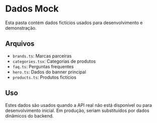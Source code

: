 
# Dados Mock

Esta pasta contém dados fictícios usados para desenvolvimento e demonstração.

## Arquivos

- `brands.ts`: Marcas parceiras
- `categories.tsx`: Categorias de produtos
- `faq.ts`: Perguntas frequentes
- `hero.ts`: Dados do banner principal
- `products.ts`: Produtos fictícios

## Uso

Estes dados são usados quando a API real não está disponível ou para desenvolvimento inicial. Em produção, seriam substituídos por dados dinâmicos do backend.
